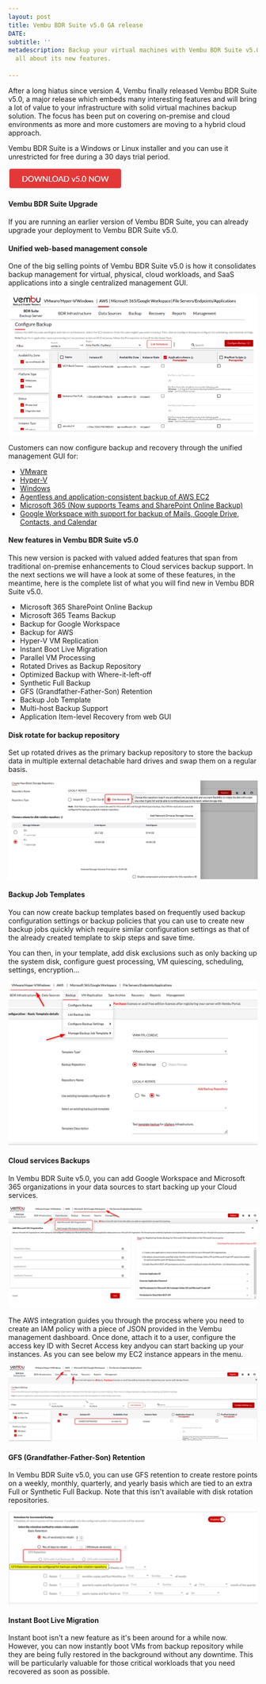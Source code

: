 ```yaml
---
layout: post
title: Vembu BDR Suite v5.0 GA release
DATE: 
subtitle: ''
metadescription: Backup your virtual machines with Vembu BDR Suite v5.0 and learn
  all about its new features.

---
```

After a long hiatus since version 4, Vembu finally released Vembu BDR Suite v5.0, a major release which embeds many interesting features and will bring a lot of value to your infrastructure with solid virtual machines backup solution. The focus has been put on covering on-premise and cloud environments as more and more customers are moving to a hybrid cloud approach.

Vembu BDR Suite is a Windows or Linux installer and you can use it unrestricted for free during a 30 days trial period.

[![](/img/vembu5-1.png)](https://www.vembu.com/vembu-bdr-suite-download/)

#### Vembu BDR Suite Upgrade

If you are running an earlier version of Vembu BDR Suite, you can already upgrade your deployment to Vembu BDR Suite v5.0.

#### Unified web-based management console

One of the big selling points of Vembu BDR Suite v5.0 is how it consolidates backup management for virtual, physical, cloud workloads, and SaaS applications into a single centralized management GUI.

![](/img/vembu5-2.png)

Customers can now configure backup and recovery through the unified management GUI for:

* [VMware](https://www.vembu.com/vmware-backup/)
* [Hyper-V](https://www.vembu.com/hyper-v-backup/)
* [Windows](https://www.vembu.com/windows-image-backup/)
* [Agentless and application-consistent backup of AWS EC2](https://www.vembu.com/aws-backup/)
* [Microsoft 365 (Now supports Teams and SharePoint Online Backup)](https://www.vembu.com/office-365-backup/)
* [Google Workspace with support for backup of Mails, Google Drive, Contacts, and Calendar](https://www.vembu.com/google-workspace-backup/)

#### New features in Vembu BDR Suite v5.0

This new version is packed with valued added features that span from traditional on-premise enhancements to Cloud services backup support. In the next sections we will have a look at some of these features, in the meantime, here is the complete list of what you will find new in Vembu BDR Suite v5.0.

* Microsoft 365 SharePoint Online Backup
* Microsoft 365 Teams Backup
* Backup for Google Workspace
* Backup for AWS
* Hyper-V VM Replication
* Instant Boot Live Migration
* Parallel VM Processing
* Rotated Drives as Backup Repository
* Optimized Backup with Where-it-left-off
* Synthetic Full Backup
* GFS (Grandfather-Father-Son) Retention
* Backup Job Template
* Multi-host Backup Support
* Application Item-level Recovery from web GUI

#### Disk rotate for backup repository

Set up rotated drives as the primary backup repository to store the backup data in multiple external detachable hard drives and swap them on a regular basis.

![](/img/vmworld2021-7.png)

#### Backup Job Templates

You can now create backup templates based on frequently used backup configuration settings or backup policies that you can use to create new backup jobs quickly which require similar configuration settings as that of the already created template to skip steps and save time.

You can then, in your template, add disk exclusions such as only backing up the system disk, configure guest processing, VM quiescing, scheduling, settings, encryption...

![](/img/vmworld2021-8.png)

#### Cloud services Backups

In Vembu BDR Suite v5.0, you can add Google Workspace and Microsoft 365 organizations in your data sources to start backing up your Cloud services.

![](/img/vmworld2021-9.png)

The AWS integration guides you through the process where you need to create an IAM policy with a piece of JSON provided in the Vembu management dashboard. Once done, attach it to a user, configure the access key ID with Secret Access key andyou can start backing up your instances. As you can see below my EC2 instance appears in the menu.

![](/img/vmworld2021-10.png)

#### GFS (Grandfather-Father-Son) Retention

In Vembu BDR Suite v5.0, you can use GFS retention to create restore points on a weekly, monthly, quarterly, and yearly basis which are tied to an extra Full or Synthetic Full Backup. Note that this isn't available with disk rotation repositories.

![](/img/vmworld2021-11.png)

#### Instant Boot Live Migration

Instant boot isn't a new feature as it's been around for a while now. However, you can now instantly boot VMs from backup repository while they are being fully restored in the background without any downtime. This will be particularly valuable for those critical workloads that you need recovered as soon as possible.